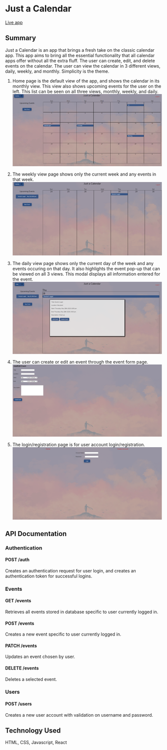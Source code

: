 # Just a Calendar

[Live app](https://just-a-calendar-app.skang28.now.sh/)

## Summary
Just a Calendar is an app that brings a fresh take on the classic calendar app. This app aims to bring all the essential functionality that all calendar apps offer without all the extra fluff. The user can create, edit, and delete events on the calendar. The user can view the calendar in 3 different views, daily, weekly, and monthly. Simplicity is the theme.

1. Home page is the default view of the app, and shows the calendar in its monthly view. This view also shows upcoming events for the user on the left. This list can be seen on all three views, monthly, weekly, and daily.
![Home Page](pictures/HomePage.png)

2. The weekly view page shows only the current week and any events in that week.
![Weekly View](pictures/WeeklyView.png)

3. The daily view page shows only the current day of the week and any events occuring on that day. It also highlights the event pop-up that can be viewed on all 3 views. This modal displays all information entered for the event.
![Daily View](pictures/DailyView.png)

4. The user can create or edit an event through the event form page.
![Event Form](pictures/EventForm.png)

5. The login/registration page is for user account login/registration.
![Login/Registration Page](pictures/LoginPage.png)



## API Documentation

### Authentication
#### POST /auth
Creates an authentication request for user login, and creates an authentication token for successful logins.

### Events
#### GET /events
Retrieves all events stored in database specific to user currently logged in.

#### POST /events
Creates a new event specific to user currently logged in.

#### PATCH /events
Updates an event chosen by user.

#### DELETE /events
Deletes a selected event.

### Users
#### POST /users
Creates a new user account with validation on username and password.


## Technology Used
HTML, CSS, Javascript, React